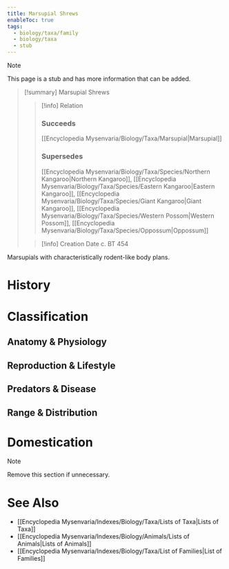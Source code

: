 ```yaml
---
title: Marsupial Shrews
enableToc: true
tags:
  - biology/taxa/family
  - biology/taxa
  - stub
---
```


> [!note]
> This page is a stub and has more information that can be added.

> [!summary] Marsupial Shrews
> > [!info] Relation
> > ### Succeeds
> > [[Encyclopedia Mysenvaria/Biology/Taxa/Marsupial|Marsupial]]
> > ### Supersedes
> > [[Encyclopedia Mysenvaria/Biology/Taxa/Species/Northern Kangaroo|Northern Kangaroo]], [[Encyclopedia Mysenvaria/Biology/Taxa/Species/Eastern Kangaroo|Eastern Kangaroo]], [[Encyclopedia Mysenvaria/Biology/Taxa/Species/Giant Kangaroo|Giant Kangaroo]], [[Encyclopedia Mysenvaria/Biology/Taxa/Species/Western Possom|Western Possom]], [[Encyclopedia Mysenvaria/Biology/Taxa/Species/Oppossum|Oppossum]]
>
> > [!info] Creation Date
> > c. BT 454

Marsupials with characteristically rodent-like body plans.
# History

# Classification
## Anatomy & Physiology

## Reproduction & Lifestyle

## Predators & Disease

## Range & Distribution

# Domestication

> [!note]
> Remove this section if unnecessary.
# See Also
- [[Encyclopedia Mysenvaria/Indexes/Biology/Taxa/Lists of Taxa|Lists of Taxa]]
- [[Encyclopedia Mysenvaria/Indexes/Biology/Animals/Lists of Animals|Lists of Animals]]
- [[Encyclopedia Mysenvaria/Indexes/Biology/Taxa/List of Families|List of Families]]